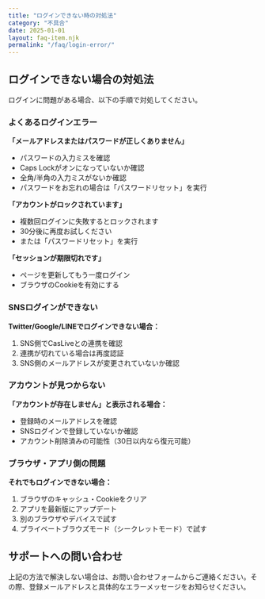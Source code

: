 ```yaml
---
title: "ログインできない時の対処法"
category: "不具合"
date: 2025-01-01
layout: faq-item.njk
permalink: "/faq/login-error/"
---
```


## ログインできない場合の対処法

ログインに問題がある場合、以下の手順で対処してください。

### よくあるログインエラー

**「メールアドレスまたはパスワードが正しくありません」**

- パスワードの入力ミスを確認
- Caps Lockがオンになっていないか確認
- 全角/半角の入力ミスがないか確認
- パスワードをお忘れの場合は「パスワードリセット」を実行

**「アカウントがロックされています」**

- 複数回ログインに失敗するとロックされます
- 30分後に再度お試しください
- または「パスワードリセット」を実行

**「セッションが期限切れです」**

- ページを更新してもう一度ログイン
- ブラウザのCookieを有効にする

### SNSログインができない

**Twitter/Google/LINEでログインできない場合：**

1. SNS側でCasLiveとの連携を確認
2. 連携が切れている場合は再度認証
3. SNS側のメールアドレスが変更されていないか確認

### アカウントが見つからない

**「アカウントが存在しません」と表示される場合：**

- 登録時のメールアドレスを確認
- SNSログインで登録していないか確認
- アカウント削除済みの可能性（30日以内なら復元可能）

### ブラウザ・アプリ側の問題

**それでもログインできない場合：**

1. ブラウザのキャッシュ・Cookieをクリア
2. アプリを最新版にアップデート
3. 別のブラウザやデバイスで試す
4. プライベートブラウズモード（シークレットモード）で試す

## サポートへの問い合わせ

上記の方法で解決しない場合は、お問い合わせフォームからご連絡ください。その際、登録メールアドレスと具体的なエラーメッセージをお知らせください。

